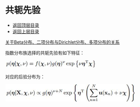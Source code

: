 # 共轭先验

- [返回顶层目录](../../README.md#目录)
- [返回上层目录](statistics-and-information-theory.md)



[关于Beta分布、二项分布与Dirichlet分布、多项分布的关系](https://www.cnblogs.com/wybang/p/3206719.html)



指数分布族选择的共轭先验有如下特征：

![exp-conjugate-prior](pic/exp-conjugate-prior.jpeg)

对应的后验分布为：

![exp-conjugate-posterior](pic/exp-conjugate-posterior.jpeg)



